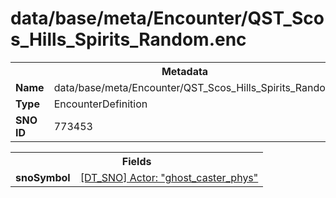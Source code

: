 <h1>data/base/meta/Encounter/QST_Scos_Hills_Spirits_Random.enc</h1><table><tr><th colspan="100%">Metadata</th></tr><tr><td><b>Name</b></td><td>data/base/meta/Encounter/QST_Scos_Hills_Spirits_Random.enc</td></tr><tr><td><b>Type</b></td><td>EncounterDefinition</td></tr><tr><td><b>SNO ID</b></td><td>773453</td></tr></table>

<table><tr><th colspan="100%">Fields</th></tr><tr><td><b>snoSymbol</b></td><td><a href="..\Actor\ghost_caster_phys.acr">[DT_SNO] Actor: "ghost_caster_phys"</a></td></tr></table>

